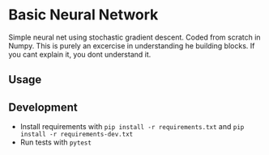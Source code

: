 # Basic Neural Network
Simple neural net using stochastic gradient descent. Coded from scratch in Numpy. This is purely an excercise in understanding he building blocks. If you cant explain it, you dont understand it.

## Usage

## Development
- Install requirements with `pip install -r requirements.txt` and `pip install -r requirements-dev.txt`
- Run tests with `pytest`
